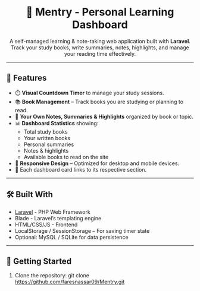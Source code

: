 
<h1 align="center">📘 Mentry - Personal Learning Dashboard</h1>

<p align="center">
  A self-managed learning & note-taking web application built with <strong>Laravel</strong>. <br>
  Track your study books, write summaries, notes, highlights, and manage your reading time effectively.
</p>

---

## 🌟 Features

- ⏱️ **Visual Countdown Timer** to manage your study sessions.
- 📚 **Book Management** – Track books you are studying or planning to read.
- 📝 **Your Own Notes, Summaries & Highlights** organized by book or topic.
- 📊 **Dashboard Statistics** showing:
  - Total study books
  - Your written books
  - Personal summaries
  - Notes & highlights
  - Available books to read on the site
- 📱 **Responsive Design** – Optimized for desktop and mobile devices.
- 🔗 Each dashboard card links to its respective section.

---

## 🛠️ Built With

- [Laravel](https://laravel.com/) - PHP Web Framework
- Blade - Laravel’s templating engine
- HTML/CSS/JS - Frontend
- LocalStorage / SessionStorage – For saving timer state
- Optional: MySQL / SQLite for data persistence
---

## 🚀 Getting Started

1. Clone the repository:  git clone https://github.com/faresnassar09/Mentry.git
